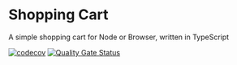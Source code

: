 # Shopping Cart

A simple shopping cart for Node or Browser, written in TypeScript

[![codecov](https://codecov.io/gh/atwright147/shopping-cart-ts/branch/master/graph/badge.svg)](https://codecov.io/gh/atwright147/shopping-cart-ts)
[![Quality Gate Status](https://sonarcloud.io/api/project_badges/measure?project=atwright147_shopping-cart-ts&metric=alert_status)](https://sonarcloud.io/dashboard?id=atwright147_shopping-cart-ts)

